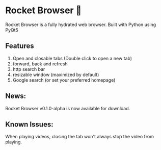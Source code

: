 # Rocket Browser 🚀
Rocket Browser is a fully hydrated web browser. Built with Python using PyQt5

## Features
1. Open and closable tabs (Double click to open a new tab)
2. forward, back and refresh
3. http search bar
4. resizable window (maximized by default)
5. Google search (or set your preferred homepage)


## News:
Rocket Browser v0.1.0-alpha is now available for download.


## Known Issues:
When playing videos, closing the tab won't always stop the video from playing.
